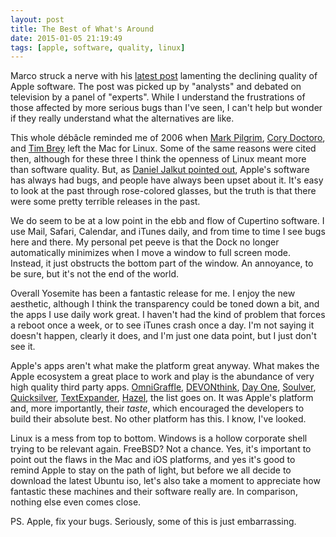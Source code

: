 ```yaml
---
layout: post
title: The Best of What's Around
date: 2015-01-05 21:19:49
tags: [apple, software, quality, linux]
---
```


Marco struck a nerve with his [latest post][1] lamenting the declining quality of Apple software. The post was picked up by "analysts" and debated on television by a panel of "experts". While I understand the frustrations of those affected by more serious bugs than I've seen, I can't help but wonder if they really understand what the alternatives are like. 

This whole débâcle reminded me of 2006 when [Mark Pilgrim][2], [Cory Doctoro][3], and [Tim Brey][4] left the Mac for Linux. Some of the same reasons were cited then, although for these three I think the openness of Linux meant more than software quality. But, as [Daniel Jalkut pointed out][5], Apple's software has always had bugs, and people have always been upset about it. It's easy to look at the past through rose-colored glasses, but the truth is that there were some pretty terrible releases in the past.  

We do seem to be at a low point in the ebb and flow of Cupertino software. I use Mail, Safari, Calendar, and iTunes daily, and from time to time I see bugs here and there. My personal pet peeve is that the Dock no longer automatically minimizes when I move a window to full screen mode. Instead, it just obstructs the bottom part of the window. An annoyance, to be sure, but it's not the end of the world. 

Overall Yosemite has been a fantastic release for me. I enjoy the new aesthetic, although I think the transparency could be toned down a bit, and the apps I use daily work great. I haven't had the kind of problem that forces a reboot once a week, or to see iTunes crash once a day. I'm not saying it doesn't happen, clearly it does, and I'm just one data point, but I just don't see it. 

Apple's apps aren't what make the platform great anyway. What makes the Apple ecosystem a great place to work and play is the abundance of very high quality third party apps. [OmniGraffle][6], [DEVONthink][7], [Day One][8], [Soulver][9], [Quicksilver][10], [TextExpander][11], [Hazel][12], the list goes on. It was Apple's platform and, more importantly, their *taste*, which encouraged the developers to build their absolute best. No other platform has this. I know, I've looked. 

Linux is a mess from top to bottom. Windows is a hollow corporate shell trying to be relevant again. FreeBSD? Not a chance. Yes, it's important to point out the flaws in the Mac and iOS platforms, and yes it's good to remind Apple to stay on the path of light, but before we all decide to download the latest Ubuntu iso, let's also take a moment to appreciate how fantastic these machines and their software really are. In comparison, nothing else even comes close. 





PS. Apple, fix your bugs. Seriously, some of this is just embarrassing.


[1]: http://www.marco.org/2015/01/04/apple-lost-functional-high-ground
[2]: https://web.archive.org/web/20060613074151/http://diveintomark.org/archives/2006/06/02/when-the-bough-breaks,
[3]: http://boingboing.net/2006/06/29/mark-pilgrims-list-o.html
[4]: http://www.tbray.org/ongoing/When/200x/2006/06/15/Switch-From-Mac
[5]: http://bitsplitting.org/2015/01/05/the-functional-high-ground/
[6]: https://www.omnigroup.com/omnigraffle/
[7]: http://www.devontechnologies.com/products/devonthink/overview.html
[8]: http://dayoneapp.com
[9]: http://acqualia.com/soulver/
[10]: https://jonathanbuys.com/10-14-2013/Quicksilver.html
[11]: http://smilesoftware.com/TextExpander/index.html
[12]: http://www.noodlesoft.com/hazel.php
